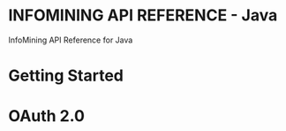<h1>INFOMINING API REFERENCE - Java</h1>
  InfoMining API Reference for Java

<h1> Getting Started</h1>

<h1> OAuth 2.0</h1>
